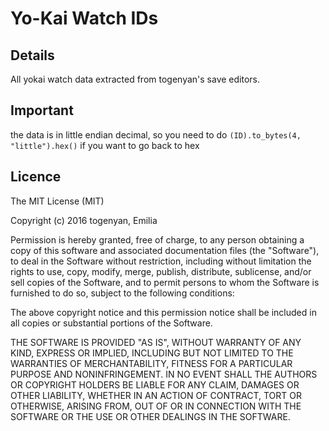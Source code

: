 # Yo-Kai Watch IDs

## Details

All yokai watch data extracted from togenyan's save editors.

## Important

the data is in little endian decimal, so you need to do `(ID).to_bytes(4, "little").hex()` if you want to go back to hex

## Licence

The MIT License (MIT)

Copyright (c) 2016 togenyan, Emilia

Permission is hereby granted, free of charge, to any person obtaining a copy
of this software and associated documentation files (the "Software"), to deal
in the Software without restriction, including without limitation the rights
to use, copy, modify, merge, publish, distribute, sublicense, and/or sell
copies of the Software, and to permit persons to whom the Software is
furnished to do so, subject to the following conditions:

The above copyright notice and this permission notice shall be included in all
copies or substantial portions of the Software.

THE SOFTWARE IS PROVIDED "AS IS", WITHOUT WARRANTY OF ANY KIND, EXPRESS OR
IMPLIED, INCLUDING BUT NOT LIMITED TO THE WARRANTIES OF MERCHANTABILITY,
FITNESS FOR A PARTICULAR PURPOSE AND NONINFRINGEMENT. IN NO EVENT SHALL THE
AUTHORS OR COPYRIGHT HOLDERS BE LIABLE FOR ANY CLAIM, DAMAGES OR OTHER
LIABILITY, WHETHER IN AN ACTION OF CONTRACT, TORT OR OTHERWISE, ARISING FROM,
OUT OF OR IN CONNECTION WITH THE SOFTWARE OR THE USE OR OTHER DEALINGS IN THE
SOFTWARE.
